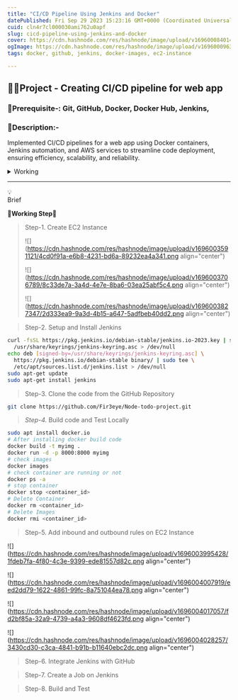 ```yaml
---
title: "CI/CD Pipeline Using Jenkins and Docker"
datePublished: Fri Sep 29 2023 15:23:16 GMT+0000 (Coordinated Universal Time)
cuid: cln4r7cl000030ami762u0apf
slug: cicd-pipeline-using-jenkins-and-docker
cover: https://cdn.hashnode.com/res/hashnode/image/upload/v1696000840148/1a50053c-c7b4-4ce2-8cc0-a1b81caf639d.png
ogImage: https://cdn.hashnode.com/res/hashnode/image/upload/v1696000963300/461c059c-614b-4b4e-ab21-bfa8329ad287.png
tags: docker, github, jenkins, docker-images, ec2-instance

---
```


## **📢🎡Project - Creating CI/CD pipeline for web app**

### 🚩**Prerequisite-:** Git, GitHub, Docker, Docker Hub, Jenkins,

### 🚀**Description:-**

Implemented CI/CD pipelines for a web app using Docker containers, Jenkins automation, and AWS services to streamline code deployment, ensuring efficiency, scalability, and reliability.

<details data-node-type="hn-details-summary"><summary>Working</summary><div data-type="detailsContent">🎖️🚩First of all, clone the code from the centralized platform (GitHub) and build images, then run the container to verify whether the code is running.🎖️🚩Now configure to Jenkins with GitHub and if there is any update on the GitHub repo Jenkins will automate the trigger by using Webhook to build the code and deploy.</div></details>

---

<div data-node-type="callout">
<div data-node-type="callout-emoji">💡</div>
<div data-node-type="callout-text">Brief</div>
</div>

**🎢Working Step🎢**

> Step-1. Create EC2 Instance
> 
> ![](https://cdn.hashnode.com/res/hashnode/image/upload/v1696003591121/4cd0f91a-e6b8-4231-bd6a-89232ea4a341.png align="center")
> 
> ![](https://cdn.hashnode.com/res/hashnode/image/upload/v1696003706789/8c33de7a-3a4d-4e7e-8ba6-03ea25abf5c4.png align="center")
> 
> ![](https://cdn.hashnode.com/res/hashnode/image/upload/v1696003827347/2d333ea9-9a3d-4b15-a647-5adfbeb40dd2.png align="center")

> Step-2. Setup and Install Jenkins

```bash
curl -fsSL https://pkg.jenkins.io/debian-stable/jenkins.io-2023.key | sudo tee \
  /usr/share/keyrings/jenkins-keyring.asc > /dev/null
echo deb [signed-by=/usr/share/keyrings/jenkins-keyring.asc] \
  https://pkg.jenkins.io/debian-stable binary/ | sudo tee \
  /etc/apt/sources.list.d/jenkins.list > /dev/null
sudo apt-get update
sudo apt-get install jenkins
```

> Step-3. Clone the code from the GitHub Repository

```bash
git clone https://github.com/Fir3eye/Node-todo-project.git
```

> *Step-4.* Build code and Test Locally

```bash
sudo apt install docker.io
# After installing docker build code
docker build -t myimg .
docker run -d -p 8000:8000 myimg
# check images
docker images
# check container are running or not
docker ps -a
# stop container
docker stop <container_id>
# Delete Container
docker rm <container_id>
# Delete Images
docker rmi <container_id>
```

> Step-5. Add inbound and outbound rules on EC2 Instance

![](https://cdn.hashnode.com/res/hashnode/image/upload/v1696003995428/1fdeb7fa-4f80-4c3e-9399-ede81557d82c.png align="center")

![](https://cdn.hashnode.com/res/hashnode/image/upload/v1696004007919/eed2dd79-1622-4861-99fc-8a751044ea78.png align="center")

![](https://cdn.hashnode.com/res/hashnode/image/upload/v1696004017057/fd2bf85a-32a9-4739-a4a3-9608df4623fd.png align="center")

![](https://cdn.hashnode.com/res/hashnode/image/upload/v1696004028257/3430cd30-c3ca-4841-b91b-b11640ebc2dc.png align="center")

> Step-6. Integrate Jenkins with GitHub

> Step-7. Create a Job on Jenkins

> Step-8. Build and Test